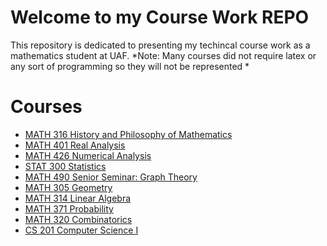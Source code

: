 # Welcome to my Course Work REPO

This repository is dedicated to presenting my techincal course work as a mathematics student at UAF.
*Note: Many courses did not require latex or any sort of programming so they will not be represented *

 


# Courses
 - [MATH 316 History and Philosophy of Mathematics](https://github.com/StefanoFochesatto/MATH-316)
 - [MATH 401 Real Analysis](https://github.com/StefanoFochesatto/MATH-401)
 - [MATH 426 Numerical Analysis](https://github.com/StefanoFochesatto/MATH-426)
 - [STAT 300 Statistics](https://github.com/StefanoFochesatto/STAT-300)
 - [MATH 490 Senior Seminar: Graph Theory](https://github.com/StefanoFochesatto/MATH-490)
 - [MATH 305 Geometry](https://github.com/StefanoFochesatto/MATH-305)
 - [MATH 314 Linear Algebra](https://github.com/StefanoFochesatto/MATH-314)
 - [MATH 371 Probability](https://github.com/StefanoFochesatto/MATH-371)
 - [MATH 320 Combinatorics](https://github.com/StefanoFochesatto/MATH-320)
 - [CS 201 Computer Science I](https://github.com/StefanoFochesatto/CS-201)
